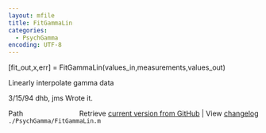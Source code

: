 ```yaml
---
layout: mfile
title: FitGammaLin
categories:
  - PsychGamma
encoding: UTF-8
---
```


[fit\_out,x,err] = FitGammaLin(values\_in,measurements,values\_out)

Linearly interpolate gamma data

3/15/94     dhb, jms        Wrote it.


<div class="code_header" style="text-align:right;">
  <span style="float:left;">Path&nbsp;&nbsp;</span> <span class="counter">Retrieve <a href=
  "https://raw.github.com/Psychtoolbox-3/Psychtoolbox-3/beta/./PsychGamma/FitGammaLin.m">current version from GitHub</a> | View <a href=
  "https://github.com/Psychtoolbox-3/Psychtoolbox-3/commits/beta/./PsychGamma/FitGammaLin.m">changelog</a></span>
</div>
<div class="code">
  <code>./PsychGamma/FitGammaLin.m</code>
</div>
